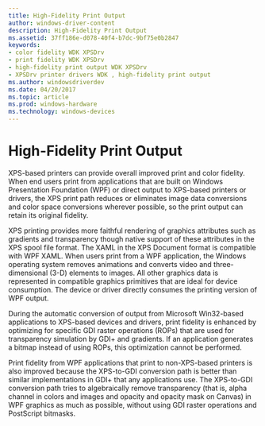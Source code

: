 ```yaml
---
title: High-Fidelity Print Output
author: windows-driver-content
description: High-Fidelity Print Output
ms.assetid: 37ff186e-d078-40f4-b7dc-9bf75e0b2847
keywords:
- color fidelity WDK XPSDrv
- print fidelity WDK XPSDrv
- high-fidelity print output WDK XPSDrv
- XPSDrv printer drivers WDK , high-fidelity print output
ms.author: windowsdriverdev
ms.date: 04/20/2017
ms.topic: article
ms.prod: windows-hardware
ms.technology: windows-devices
---
```


# High-Fidelity Print Output


XPS-based printers can provide overall improved print and color fidelity. When end users print from applications that are built on Windows Presentation Foundation (WPF) or direct output to XPS-based printers or drivers, the XPS print path reduces or eliminates image data conversions and color space conversions wherever possible, so the print output can retain its original fidelity.

XPS printing provides more faithful rendering of graphics attributes such as gradients and transparency though native support of these attributes in the XPS spool file format. The XAML in the XPS Document format is compatible with WPF XAML. When users print from a WPF application, the Windows operating system removes animations and converts video and three-dimensional (3-D) elements to images. All other graphics data is represented in compatible graphics primitives that are ideal for device consumption. The device or driver directly consumes the printing version of WPF output.

During the automatic conversion of output from Microsoft Win32-based applications to XPS-based devices and drivers, print fidelity is enhanced by optimizing for specific GDI raster operations (ROPs) that are used for transparency simulation by GDI+ and gradients. If an application generates a bitmap instead of using ROPs, this optimization cannot be performed.

Print fidelity from WPF applications that print to non-XPS-based printers is also improved because the XPS-to-GDI conversion path is better than similar implementations in GDI+ that any applications use. The XPS-to-GDI conversion path tries to algebraically remove transparency (that is, alpha channel in colors and images and opacity and opacity mask on Canvas) in WPF graphics as much as possible, without using GDI raster operations and PostScript bitmasks.

 

 




